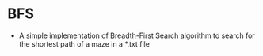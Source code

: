 # BFS
- A simple implementation of Breadth-First Search algorithm to search for the shortest path of a maze in a *.txt file
